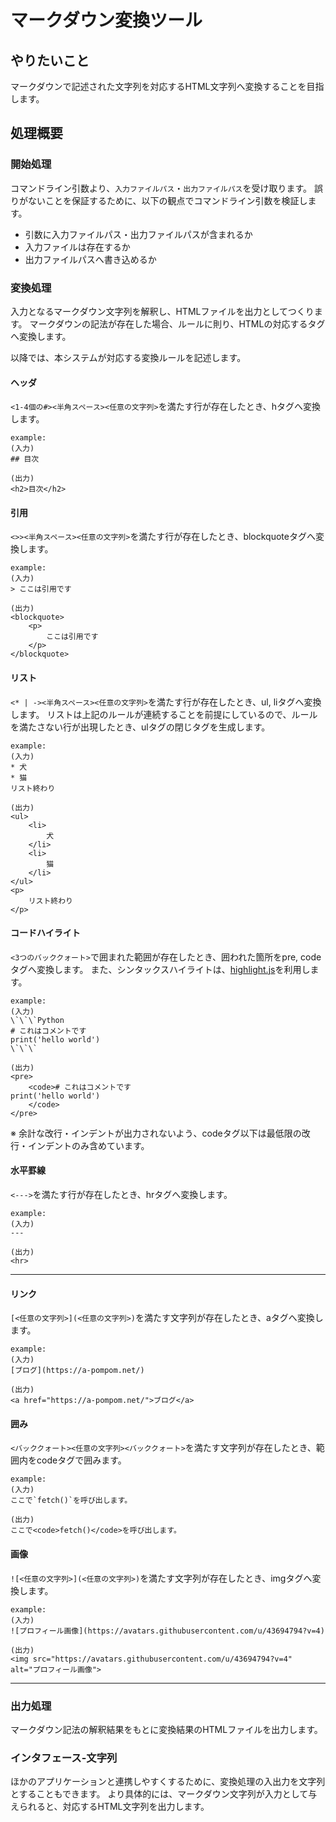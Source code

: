 # マークダウン変換ツール

## やりたいこと

マークダウンで記述された文字列を対応するHTML文字列へ変換することを目指します。


## 処理概要

### 開始処理

コマンドライン引数より、`入力ファイルパス`・`出力ファイルパス`を受け取ります。
誤りがないことを保証するために、以下の観点でコマンドライン引数を検証します。

* 引数に入力ファイルパス・出力ファイルパスが含まれるか
* 入力ファイルは存在するか
* 出力ファイルパスへ書き込めるか

### 変換処理

入力となるマークダウン文字列を解釈し、HTMLファイルを出力としてつくります。
マークダウンの記法が存在した場合、ルールに則り、HTMLの対応するタグへ変換します。

以降では、本システムが対応する変換ルールを記述します。

#### ヘッダ

`<1-4個の#><半角スペース><任意の文字列>`を満たす行が存在したとき、hタグへ変換します。

```
example:
(入力)
## 目次

(出力)
<h2>目次</h2>
```

#### 引用

`<>><半角スペース><任意の文字列>`を満たす行が存在したとき、blockquoteタグへ変換します。

```
example:
(入力)
> ここは引用です

(出力)
<blockquote>
    <p>
        ここは引用です
    </p>
</blockquote>
```

#### リスト

`<* | -><半角スペース><任意の文字列>`を満たす行が存在したとき、ul, liタグへ変換します。
リストは上記のルールが連続することを前提にしているので、ルールを満たさない行が出現したとき、ulタグの閉じタグを生成します。

```
example:
(入力)
* 犬
* 猫
リスト終わり

(出力)
<ul>
    <li>
        犬
    </li>
    <li>
        猫
    </li>
</ul>
<p>
    リスト終わり
</p>
```

#### コードハイライト

`<3つのバッククォート>`で囲まれた範囲が存在したとき、囲われた箇所をpre, codeタグへ変換します。
また、シンタックスハイライトは、[highlight.js](https://highlightjs.org/)を利用します。

```
example:
(入力)
\`\`\`Python
# これはコメントです
print('hello world')
\`\`\`

(出力)
<pre>
    <code># これはコメントです
print('hello world')
    </code>
</pre>
```

※ 余計な改行・インデントが出力されないよう、codeタグ以下は最低限の改行・インデントのみ含めています。

#### 水平罫線

`<--->`を満たす行が存在したとき、hrタグへ変換します。

```
example:
(入力)
---

(出力)
<hr>
```


---

#### リンク

`[<任意の文字列>](<任意の文字列>)`を満たす文字列が存在したとき、aタグへ変換します。

```
example:
(入力)
[ブログ](https://a-pompom.net/)

(出力)
<a href="https://a-pompom.net/">ブログ</a>
```

#### 囲み

`<バッククォート><任意の文字列><バッククォート>`を満たす文字列が存在したとき、範囲内をcodeタグで囲みます。

```
example:
(入力)
ここで`fetch()`を呼び出します。

(出力)
ここで<code>fetch()</code>を呼び出します。
```

#### 画像

`![<任意の文字列>](<任意の文字列>)`を満たす文字列が存在したとき、imgタグへ変換します。

```
example:
(入力)
![プロフィール画像](https://avatars.githubusercontent.com/u/43694794?v=4)

(出力)
<img src="https://avatars.githubusercontent.com/u/43694794?v=4" alt="プロフィール画像">
```

---

### 出力処理

マークダウン記法の解釈結果をもとに変換結果のHTMLファイルを出力します。

### インタフェース-文字列

ほかのアプリケーションと連携しやすくするために、変換処理の入出力を文字列とすることもできます。
より具体的には、マークダウン文字列が入力として与えられると、対応するHTML文字列を出力します。
